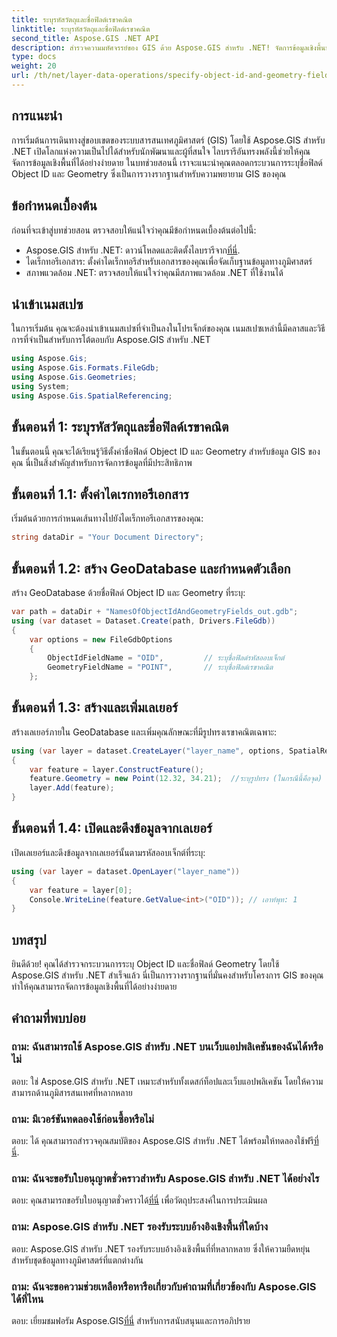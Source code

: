 ```yaml
---
title: ระบุรหัสวัตถุและชื่อฟิลด์เรขาคณิต
linktitle: ระบุรหัสวัตถุและชื่อฟิลด์เรขาคณิต
second_title: Aspose.GIS .NET API
description: สำรวจความมหัศจรรย์ของ GIS ด้วย Aspose.GIS สำหรับ .NET! จัดการข้อมูลเชิงพื้นที่ได้อย่างง่ายดาย ดาวน์โหลดตอนนี้และปลดปล่อยพลังแห่งความฉลาดเชิงพื้นที่
type: docs
weight: 20
url: /th/net/layer-data-operations/specify-object-id-and-geometry-field-names/
---
```

## การแนะนำ
การเริ่มต้นการเดินทางสู่ขอบเขตของระบบสารสนเทศภูมิศาสตร์ (GIS) โดยใช้ Aspose.GIS สำหรับ .NET เปิดโลกแห่งความเป็นไปได้สำหรับนักพัฒนาและผู้ที่สนใจ ไลบรารีอันทรงพลังนี้ช่วยให้คุณจัดการข้อมูลเชิงพื้นที่ได้อย่างง่ายดาย ในบทช่วยสอนนี้ เราจะแนะนำคุณตลอดกระบวนการระบุชื่อฟิลด์ Object ID และ Geometry ซึ่งเป็นการวางรากฐานสำหรับความพยายาม GIS ของคุณ
## ข้อกำหนดเบื้องต้น
ก่อนที่จะเข้าสู่บทช่วยสอน ตรวจสอบให้แน่ใจว่าคุณมีข้อกำหนดเบื้องต้นต่อไปนี้:
-  Aspose.GIS สำหรับ .NET: ดาวน์โหลดและติดตั้งไลบรารีจาก[ที่นี่](https://releases.aspose.com/gis/net/).
- ไดเร็กทอรีเอกสาร: ตั้งค่าไดเร็กทอรีสำหรับเอกสารของคุณเพื่อจัดเก็บฐานข้อมูลทางภูมิศาสตร์
- สภาพแวดล้อม .NET: ตรวจสอบให้แน่ใจว่าคุณมีสภาพแวดล้อม .NET ที่ใช้งานได้
## นำเข้าเนมสเปซ
ในการเริ่มต้น คุณจะต้องนำเข้าเนมสเปซที่จำเป็นลงในโปรเจ็กต์ของคุณ เนมสเปซเหล่านี้มีคลาสและวิธีการที่จำเป็นสำหรับการโต้ตอบกับ Aspose.GIS สำหรับ .NET
```csharp
using Aspose.Gis;
using Aspose.Gis.Formats.FileGdb;
using Aspose.Gis.Geometries;
using System;
using Aspose.Gis.SpatialReferencing;
```
## ขั้นตอนที่ 1: ระบุรหัสวัตถุและชื่อฟิลด์เรขาคณิต
ในขั้นตอนนี้ คุณจะได้เรียนรู้วิธีตั้งค่าชื่อฟิลด์ Object ID และ Geometry สำหรับข้อมูล GIS ของคุณ นี่เป็นสิ่งสำคัญสำหรับการจัดการข้อมูลที่มีประสิทธิภาพ
## ขั้นตอนที่ 1.1: ตั้งค่าไดเรกทอรีเอกสาร
เริ่มต้นด้วยการกำหนดเส้นทางไปยังไดเร็กทอรีเอกสารของคุณ:
```csharp
string dataDir = "Your Document Directory";
```
## ขั้นตอนที่ 1.2: สร้าง GeoDatabase และกำหนดตัวเลือก
สร้าง GeoDatabase ด้วยชื่อฟิลด์ Object ID และ Geometry ที่ระบุ:
```csharp
var path = dataDir + "NamesOfObjectIdAndGeometryFields_out.gdb";
using (var dataset = Dataset.Create(path, Drivers.FileGdb))
{
    var options = new FileGdbOptions
    {
        ObjectIdFieldName = "OID",         // ระบุชื่อฟิลด์รหัสออบเจ็กต์
        GeometryFieldName = "POINT",       // ระบุชื่อฟิลด์เรขาคณิต
    };
```
## ขั้นตอนที่ 1.3: สร้างและเพิ่มเลเยอร์
สร้างเลเยอร์ภายใน GeoDatabase และเพิ่มคุณลักษณะที่มีรูปทรงเรขาคณิตเฉพาะ:
```csharp
using (var layer = dataset.CreateLayer("layer_name", options, SpatialReferenceSystem.Wgs84))
{
    var feature = layer.ConstructFeature();
    feature.Geometry = new Point(12.32, 34.21);  //ระบุรูปทรง (ในกรณีนี้คือจุด)
    layer.Add(feature);
}
```
## ขั้นตอนที่ 1.4: เปิดและดึงข้อมูลจากเลเยอร์
เปิดเลเยอร์และดึงข้อมูลจากเลเยอร์นั้นตามรหัสออบเจ็กต์ที่ระบุ:
```csharp
using (var layer = dataset.OpenLayer("layer_name"))
{
    var feature = layer[0];
    Console.WriteLine(feature.GetValue<int>("OID")); // เอาท์พุท: 1
}
```
## บทสรุป
ยินดีด้วย! คุณได้สำรวจกระบวนการระบุ Object ID และชื่อฟิลด์ Geometry โดยใช้ Aspose.GIS สำหรับ .NET สำเร็จแล้ว นี่เป็นการวางรากฐานที่มั่นคงสำหรับโครงการ GIS ของคุณ ทำให้คุณสามารถจัดการข้อมูลเชิงพื้นที่ได้อย่างง่ายดาย
## คำถามที่พบบ่อย
### ถาม: ฉันสามารถใช้ Aspose.GIS สำหรับ .NET บนเว็บแอปพลิเคชันของฉันได้หรือไม่
ตอบ: ใช่ Aspose.GIS สำหรับ .NET เหมาะสำหรับทั้งเดสก์ท็อปและเว็บแอปพลิเคชัน โดยให้ความสามารถด้านภูมิสารสนเทศที่หลากหลาย
### ถาม: มีเวอร์ชันทดลองใช้ก่อนซื้อหรือไม่
 ตอบ: ได้ คุณสามารถสำรวจคุณสมบัติของ Aspose.GIS สำหรับ .NET ได้พร้อมให้ทดลองใช้ฟรี[ที่นี่](https://releases.aspose.com/).
### ถาม: ฉันจะขอรับใบอนุญาตชั่วคราวสำหรับ Aspose.GIS สำหรับ .NET ได้อย่างไร
 ตอบ: คุณสามารถขอรับใบอนุญาตชั่วคราวได้[ที่นี่](https://purchase.aspose.com/temporary-license/) เพื่อวัตถุประสงค์ในการประเมินผล
### ถาม: Aspose.GIS สำหรับ .NET รองรับระบบอ้างอิงเชิงพื้นที่ใดบ้าง
ตอบ: Aspose.GIS สำหรับ .NET รองรับระบบอ้างอิงเชิงพื้นที่ที่หลากหลาย ซึ่งให้ความยืดหยุ่นสำหรับชุดข้อมูลทางภูมิศาสตร์ที่แตกต่างกัน
### ถาม: ฉันจะขอความช่วยเหลือหรือหารือเกี่ยวกับคำถามที่เกี่ยวข้องกับ Aspose.GIS ได้ที่ไหน
 ตอบ: เยี่ยมชมฟอรัม Aspose.GIS[ที่นี่](https://forum.aspose.com/c/gis/33) สำหรับการสนับสนุนและการอภิปราย